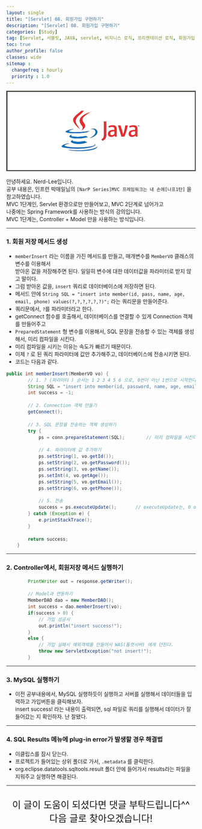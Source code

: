 ```yaml
---
layout: single
title: "[Servlet] 08. 회원가입 구현하기"
description: "[Servlet] 08. 회원가입 구현하기"
categories: [Study]
tag: [Servlet, 서블릿, JAVA, servlet, 비지니스 로직, 프리젠테이션 로직, 회원가입, 서블릿 회원가입]
toc: true
author_profile: false
classes: wide
sitemap :
  changefreq : hourly
  priority : 1.0
---
```


![](/assets/img/etc/java.jpg)

안녕하세요. Nerd-Lee입니다.<br>
공부 내용은, 인프런 박매일님의
`[NarP Series]MVC 프레임워크는 내 손에[나프1탄]` 을 참고하였습니다.<br>
MVC 1단계인, Servlet 환경으로만 만들어보고, MVC 2단계로 넘어가고<br>
나중에는 Spring Framework를 사용하는 방식의 강의입니다.<br>
MVC 1단계는, Controller + Model 만을 사용하는 방식입니다.

---

### 1. 회원 저장 메서드 생성

- `memberInsert` 라는 이름을 가진 메서드를 만들고, 매개변수를 `MemberVO` 클래스의 변수를 이용해서<br>
받아온 값을 저장해주면 된다. 일일히 변수에 대한 데이터값을 파라미터로 받지 않고 말이다.<br>
- 그럼 받아온 값을, `insert` 쿼리로 데이터베이스에 저장하면 된다.<br>
- 메서드 안에 `String SQL = "insert into member(id, pass, name, age, email, phone) values(?,?,?,?,?,?)";` 라는 쿼리문을 만들어준다.<br>
- 쿼리문에서, `?`를 파라미터라고 한다.<br>
- getConnect 함수를 호출해서, 데이터베이스를 연결할 수 있게 Connection 객체를 만들어주고<br>
- `PreparedStatement` 형 변수를 이용해서, SQL 문장을 전송할 수 있는 객체를 생성해서, 미리 컴파일을 시킨다.<br>
- 미리 컴파일을 시키는 이유는 속도가 빠르기 때문이다.<br>
- 이제 `?` 로 된 쿼리 파라미터에 값만 추가해주고, 데이터베이스에 전송시키면 된다.
- 코드는 다음과 같다.

```java
public int memberInsert(MemberVO vo) {
		// 1. ? (파라미터 ) 순서는 1 2 3 4 5 6 으로, 0번이 아닌 1번으로 시작한다.
		String SQL = "insert into member(id, password, name, age, email, phone) values(?,?,?,?,?,?)";
		int success = -1;
		
		// 2. Connection 객체 만들기
		getConnect();
		
		// 3. SQL 문장을 전송하는 객체 생성하기
		try {
			ps = conn.prepareStatement(SQL);		// 미리 컴파일을 시킨다. ( 속도가 빠르다. )
			
			// 4. 파라미터에 값 추가하기
			ps.setString(1, vo.getId());
			ps.setString(2, vo.getPassword());
			ps.setString(3, vo.getName());
			ps.setInt(4, vo.getAge());
			ps.setString(5, vo.getEmail());
			ps.setString(6, vo.getPhone());
			
			// 5. 전송
			success = ps.executeUpdate();		// executeUpdate는, 0 or 1이 반환되는데. 반환 값이 0이면 전송이 실패된것이고 1이면 전송이 잘 된 것으로 처리가 된다.
		} catch (Exception e) {
			e.printStackTrace();
		}
		
		return success;
	}
```

---

### 2. Controller에서, 회원저장 메서드 실행하기

```java
		PrintWriter out = response.getWriter();
		
		// Model과 연동하기
		MemberDAO dao = new MemberDAO();
		int success = dao.memberInsert(vo);
		if(success > 0) {
			// 가입 성공시
			out.println("insert success!");
		}
		else {
			// 가입 실패시 예외객체를 만들어서 WAS(톰캣서버) 에게 던진다.
			throw new ServletException("not insert!");
		}
```

---

### 3. MySQL 실행하기

- 이전 공부내용에서, MySQL 실행하듯이 실행하고 서버를 실행해서 데이터들을 입력하고 가입버튼을 클릭해보자.<br>
insert success! 라는 내용이 출력되면, sql 파일로 쿼리를 실행해서 데이터가 잘 들어갔는 지 확인하자. 난 잘됐다.<br>

---

### 4. SQL Results 메뉴에 plug-in error가 발생할 경우 해결법

- 이클립스를 잠시 닫는다.<br>
- 프로젝트가 들어있는 상위 폴더로 가서, `.metadata` 를 클릭한다.
- org.eclipse.datatools.sqltools.result 폴더 안에 들어가서 results라는 파일을 지워주고 실행하면 해결된다.

---

<br>

<div style="font-size:25px; text-align:center">
이 글이 도움이 되셨다면 댓글 부탁드립니다^^<br>
다음 글로 찾아오겠습니다!

</div>

